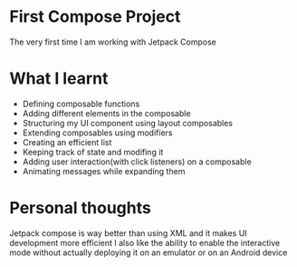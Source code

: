 # First Compose Project
The very first time I am working with Jetpack Compose

# What I learnt
* Defining composable functions
* Adding different elements in the composable
* Structuring my UI component using layout composables
* Extending composables using modifiers
* Creating an efficient list
* Keeping track of state and modifing it
* Adding user interaction(with click listeners) on a composable
* Animating messages while expanding them

# Personal thoughts
Jetpack compose is way better than using XML and it makes UI development more efficient
I also like the ability to enable the interactive mode without actually deploying it on an emulator or on an Android device
